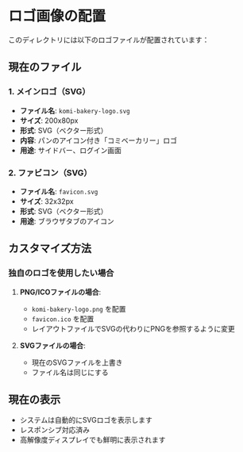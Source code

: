 # ロゴ画像の配置

このディレクトリには以下のロゴファイルが配置されています：

## 現在のファイル

### 1. メインロゴ（SVG）
- **ファイル名**: `komi-bakery-logo.svg`
- **サイズ**: 200x80px
- **形式**: SVG（ベクター形式）
- **内容**: パンのアイコン付き「コミベーカリー」ロゴ
- **用途**: サイドバー、ログイン画面

### 2. ファビコン（SVG）
- **ファイル名**: `favicon.svg`
- **サイズ**: 32x32px
- **形式**: SVG（ベクター形式）
- **用途**: ブラウザタブのアイコン

## カスタマイズ方法

### 独自のロゴを使用したい場合

1. **PNG/ICOファイルの場合**:
   - `komi-bakery-logo.png` を配置
   - `favicon.ico` を配置
   - レイアウトファイルでSVGの代わりにPNGを参照するように変更

2. **SVGファイルの場合**:
   - 現在のSVGファイルを上書き
   - ファイル名は同じにする

## 現在の表示

- システムは自動的にSVGロゴを表示します
- レスポンシブ対応済み
- 高解像度ディスプレイでも鮮明に表示されます
